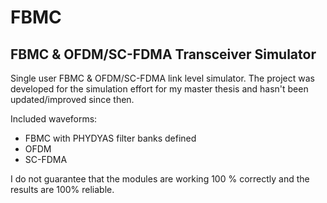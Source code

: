 # FBMC
## FBMC & OFDM/SC-FDMA Transceiver Simulator

Single user FBMC & OFDM/SC-FDMA link level simulator.
The project was developed for the simulation effort for my master thesis and hasn't been updated/improved since then.

Included waveforms:
- FBMC with PHYDYAS filter banks defined 
- OFDM
- SC-FDMA

I do not guarantee that the modules are working 100 % correctly and the results are 100% reliable.
